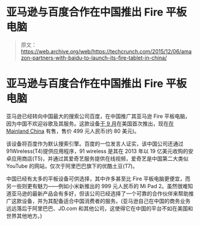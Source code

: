 # 亚马逊与百度合作在中国推出 Fire 平板电脑 

> 原文：<https://web.archive.org/web/https://techcrunch.com/2015/12/06/amazon-partners-with-baidu-to-launch-its-fire-tablet-in-china/>

# 亚马逊与百度合作在中国推出 Fire 平板电脑

亚马逊已经转向中国最大的搜索公司百度，在中国推广其亚马逊 Fire 平板电脑，因为中国不欢迎谷歌及其服务。这款设备[于 9 月](https://web.archive.org/web/20221004191016/https://beta.techcrunch.com/2015/09/17/amazon-releases-jolly-candy-kindle-fire-hds-in-tangerine-and-blue-along-with-a-cheaper-fire/)在美国首次推出，现在[在 Mainland China](https://web.archive.org/web/20221004191016/http://phx.corporate-ir.net/phoenix.zhtml?c=176060&p=irol-newsArticle&ID=2119935) 有售，售价 499 元人民币(约 80 美元)。

该设备将百度作为默认搜索引擎。百度的一位发言人证实，该中国公司还通过 91Wireless(T4)提供应用程序，91 wireless 是其在 2013 年以 19 亿美元收购的安卓应用商店(T5)，并通过其爱奇艺服务提供在线视频，爱奇艺是中国第二大类似 YouTube 的网站，仅次于阿里巴巴旗下的优酷土豆(T7)。

中国已经有太多的平板设备可供选择，其中许多甚至比 Fire 平板电脑更便宜，而另一些则更有魅力——例如小米新推出的 999 元人民币的 Mi Pad 2。虽然很难知道亚马逊的最新产品会有多好，但该公司已经选择了一个可靠的合作伙伴来帮助推广这款设备，并为其配备适合中国消费者的服务。(亚马逊自己在中国的商务业务远远落后于阿里巴巴、JD.com 和其他公司，这使得它在中国的平台不如在美国和世界其他地方。)